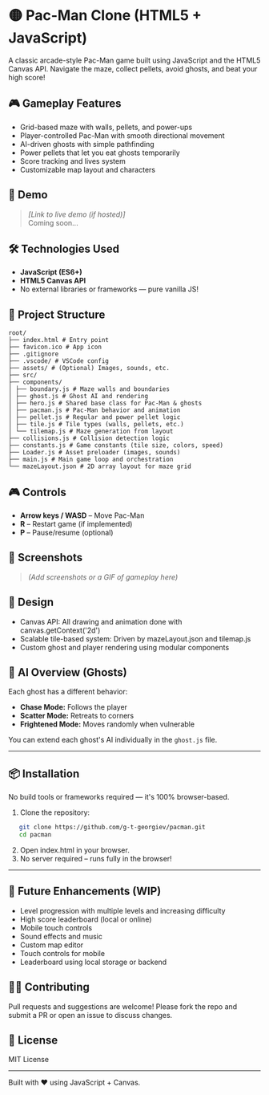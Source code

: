# 🟡 Pac-Man Clone (HTML5 + JavaScript)

A classic arcade-style Pac-Man game built using JavaScript and the HTML5 Canvas API. Navigate the maze, collect pellets, avoid ghosts, and beat your high score!

## 🎮 Gameplay Features

- Grid-based maze with walls, pellets, and power-ups
- Player-controlled Pac-Man with smooth directional movement
- AI-driven ghosts with simple pathfinding
- Power pellets that let you eat ghosts temporarily
- Score tracking and lives system
- Customizable map layout and characters

## 🚀 Demo

> _[Link to live demo (if hosted)]_  
> Coming soon...

## 🛠️ Technologies Used

- **JavaScript (ES6+)**
- **HTML5 Canvas API**
- No external libraries or frameworks — pure vanilla JS!

## 📁 Project Structure

```
root/
├── index.html # Entry point
├── favicon.ico # App icon
├── .gitignore
├── .vscode/ # VSCode config
├── assets/ # (Optional) Images, sounds, etc.
├── src/
├── components/
│ ├── boundary.js # Maze walls and boundaries
│ ├── ghost.js # Ghost AI and rendering
│ ├── hero.js # Shared base class for Pac-Man & ghosts
│ ├── pacman.js # Pac-Man behavior and animation
│ ├── pellet.js # Regular and power pellet logic
│ ├── tile.js # Tile types (walls, pellets, etc.)
│ └── tilemap.js # Maze generation from layout
├── collisions.js # Collision detection logic
├── constants.js # Game constants (tile size, colors, speed)
├── Loader.js # Asset preloader (images, sounds)
├── main.js # Main game loop and orchestration
└── mazeLayout.json # 2D array layout for maze grid
```

## 🎮 Controls

- **Arrow keys / WASD** – Move Pac-Man
- **R** – Restart game (if implemented)
- **P** – Pause/resume (optional)

## 📸 Screenshots

> _(Add screenshots or a GIF of gameplay here)_

## 🎨 Design

- Canvas API: All drawing and animation done with canvas.getContext('2d')
- Scalable tile-based system: Driven by mazeLayout.json and tilemap.js
- Custom ghost and player rendering using modular components

## 🧠 AI Overview (Ghosts)

Each ghost has a different behavior:
- **Chase Mode:** Follows the player
- **Scatter Mode:** Retreats to corners
- **Frightened Mode:** Moves randomly when vulnerable

You can extend each ghost's AI individually in the `ghost.js` file.

---

## 📦 Installation

No build tools or frameworks required — it's 100% browser-based.

1. Clone the repository:

```bash
   git clone https://github.com/g-t-georgiev/pacman.git
   cd pacman
```

2. Open index.html in your browser. 
3. No server required – runs fully in the browser!

---

## 🔮 Future Enhancements (WIP)

- Level progression with multiple levels and increasing difficulty
- High score leaderboard (local or online)
- Mobile touch controls
- Sound effects and music
- Custom map editor
- Touch controls for mobile
- Leaderboard using local storage or backend

## 🧑‍💻 Contributing

Pull requests and suggestions are welcome! Please fork the repo and submit a PR or open an issue to discuss changes.

## 📄 License

MIT License

---

Built with ❤️ using JavaScript + Canvas.